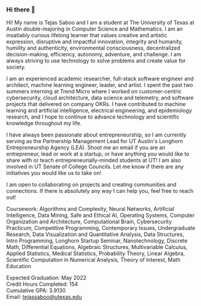 ### Hi there 👋

<!--
**tejassaboo/TejasSaboo** is a ✨ _special_ ✨ repository because its `README.md` (this file) appears on your GitHub profile.

Here are some ideas to get you started:

- 🔭 I’m currently working on ...
- 🌱 I’m currently learning ...
- 👯 I’m looking to collaborate on ...
- 🤔 I’m looking for help with ...
- 💬 Ask me about ...
- 📫 How to reach me: ...
- 😄 Pronouns: ...
- ⚡ Fun fact: ...
-->

Hi! My name is Tejas Saboo and I am a student at The University of Texas at Austin double-majoring in Computer Science and Mathematics. I am an insatiably curious lifelong learner that values creative and artistic expression, disruptive and impactful innovation, integrity and humanity, humility and authenticity, environmental consciousness, decentralized decision-making, efficiency, autonomy, adventure, and challenge. I am always striving to use technology to solve problems and create value for society.

I am an experienced academic researcher, full-stack software engineer and architect, machine learning engineer, leader, and artist. I spent the past two summers interning at Trend Micro where I worked on customer-centric cybersecurity, cloud architecture, data science and telemetry, and software projects that delivered on company OKRs. I have contributed to machine learning and artificial intelligence, electrical engineering, and epidemiology research, and I hope to continue to advance technology and scientific knowledge throughout my life. 

I have always been passionate about entrepreneurship, so I am currently serving as the Partnership Management Lead for UT Austin's Longhorn Entrepreneurship Agency (LEA). Shoot me an email if you are an entrepreneur, lead or work at a startup, or have anything you would like to share with or teach entrepreneurially-minded students at UT! I am also involved in UT Senate of College Councils. Let me know if there are any initiatives you would like us to take on!

I am open to collaborating on projects and creating communities and connections. If there is absolutely any way I can help you, feel free to reach out!

Coursework: Algorithms and Complexity, Neural Networks, Artificial Intelligence, Data Mining, Safe and Ethical AI, Operating Systems, Computer Organization and Architecture, Computational Brain, Cybersecurity Practicum, Competitive Programming, Contemporary Issues, Undergraduate Research, Data Visualization and Quantitative Analysis, Data Structures, Intro Programming, Longhorn Startup Seminar, Nanotechnology, Discrete Math, Differential Equations, Algebraic Structures, Multivariable Calculus, Applied Statistics, Medical Statistics, Probability Theory, Linear Algebra, Scientific Computation in Numerical Analysis, Theory of Interest, Math Education
<br>

Expected Graduation: May 2022
<br>
Credit Hours Completed: 154
<br>
Cumulative GPA: 3.9130
<br>
Email: tejassaboo@utexas.edu
